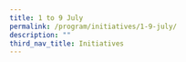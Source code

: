 ```yaml
---
title: 1 to 9 July
permalink: /program/initiatives/1-9-july/
description: ""
third_nav_title: Initiatives
---
```

